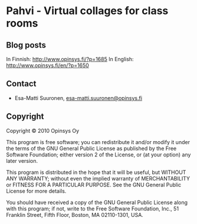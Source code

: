 
# Pahvi - Virtual collages for class rooms

## Blog posts

In Finnish: http://www.opinsys.fi/?p=1685
In English: http://www.opinsys.fi/en/?p=1650

## Contact

  * Esa-Matti Suuronen, esa-matti.suuronen@opinsys.fi


## Copyright

Copyright © 2010 Opinsys Oy

This program is free software; you can redistribute it and/or modify it under
the terms of the GNU General Public License as published by the Free Software
Foundation; either version 2 of the License, or (at your option) any later
version.

This program is distributed in the hope that it will be useful, but WITHOUT ANY
WARRANTY; without even the implied warranty of MERCHANTABILITY or FITNESS FOR A
PARTICULAR PURPOSE. See the GNU General Public License for more details.

You should have received a copy of the GNU General Public License along with
this program; if not, write to the Free Software Foundation, Inc., 51 Franklin
Street, Fifth Floor, Boston, MA 02110-1301, USA.

